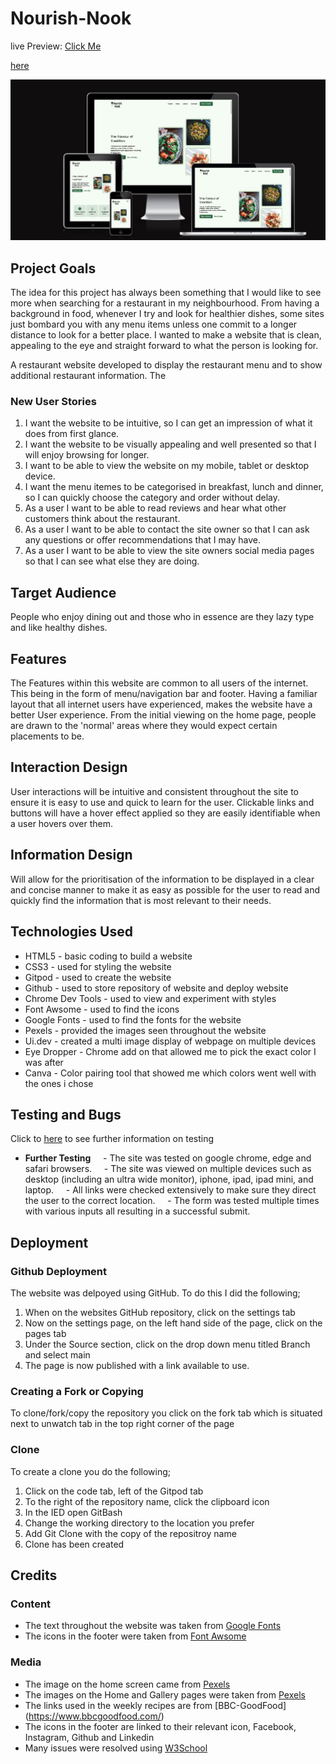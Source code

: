 # **Nourish-Nook**
live Preview: [Click Me](https://nourish-nook.netlify.app)

 [here](https://megit.com/)



![Website in different screens](images/img-responsive.jpg)
## Project Goals
The idea for this project has always been something that I would like to see more when searching for a restaurant in my neighbourhood. From having a background in food, whenever I try and look for healthier dishes, some sites just bombard you with any menu items unless one commit to a longer distance to look for a better place. I wanted to make a website that is clean, appealing to the eye and straight forward to what the person is looking for.

A restaurant website developed to display the restaurant menu and to show additional restaurant information. The 

### New User Stories

1. I want the website to be intuitive, so I can get an impression of what it does from first glance.
2. I want the website to be visually appealing and well presented so that I will enjoy browsing for longer.
1. I want to be able to view the website on my mobile, tablet or desktop device.
2. I want the menu itemes to be categorised in breakfast, lunch and dinner, so I can quickly choose the category and order without delay.
3. As a user I want to be able to read reviews and hear what other customers think about the restaurant.
6. As a user I want to be able to contact the site owner so that I can ask any questions or offer recommendations that I may have.
7. As a user I want to be able to view the site owners social media pages so that I can see what else they are doing.

## Target Audience
People who enjoy dining out and those who in essence are they lazy type and like healthy dishes. 

## Features
The Features within this website are common to all users of the internet. This being in the form of menu/navigation bar and footer. Having a familiar layout that all internet users have experienced, makes the website have a better User experience. From the initial viewing on the home page, people are drawn to the 'normal' areas where they would expect certain placements to be.

## Interaction Design 

User interactions will be intuitive and consistent throughout the site to ensure it is easy to use and quick to learn for the user. Clickable links and buttons will have a hover effect applied so they are easily identifiable when a user hovers over them.

## Information Design 

Will allow for the prioritisation of the information to be displayed in a clear and concise manner to make it as easy as possible for the user to read and quickly find the information that is most relevant to their needs.

## Technologies Used
- HTML5 - basic coding to build a website
- CSS3 - used for styling the website
- Gitpod - used to create the website
- Github - used to store repository of website and deploy website
- Chrome Dev Tools - used to view and experiment with styles
- Font Awsome - used to find the icons 
- Google Fonts - used to find the fonts for the website
- Pexels - provided the images seen throughout the website
- Ui.dev - created a multi image display of webpage on multiple devices
- Eye Dropper - Chrome add on that allowed me to pick the exact color I was after
- Canva - Color pairing tool that showed me which colors went well with the ones i chose

## Testing and Bugs
Click to [here](TESTING.md) to see further information on testing

- __Further Testing__
    - The site was tested on google chrome, edge and safari browsers.
    - The site was viewed on multiple devices such as desktop (including an ultra wide monitor), iphone, ipad, ipad mini, and laptop. 
    - All links were checked extensively to make sure they direct the user to the correct location.
    - The form was tested multiple times with various inputs all resulting in a successful submit.


## Deployment

### Github Deployment
The website was delpoyed using GitHub. To do this I did the following;
1. When on the websites GitHub repository, click on the settings tab
2. Now on the settings page, on the left hand side of the page, click on the pages tab
3. Under the Source section, click on the drop down menu titled Branch and select main
4. The page is now published with a link available to use.

### Creating a Fork or Copying
To clone/fork/copy the repository you click on the fork tab which is situated next to unwatch tab in the top right corner of the page

### Clone
To create a clone you do the following;
1. Click on the code tab, left of the Gitpod tab
2. To the right of the repository name, click the clipboard icon
3. In the IED open GitBash
4. Change the working directory to the location you prefer
5. Add Git Clone with the copy of the repositroy name
6. Clone has been created

## Credits

### Content
- The text throughout the website was taken from [Google Fonts](https://fonts.google.com/)
- The icons in the footer were taken from [Font Awsome](https://fontawesome.com/)

### Media
- The image on the home screen came from [Pexels](https://www.pexels.com/)
- The images on the Home and Gallery pages were taken from [Pexels](https://www.pexels.com/)
- The links used in the weekly recipes are from [BBC-GoodFood] (https://www.bbcgoodfood.com/)
- The icons in the footer are linked to their relevant icon, Facebook, Instagram, Github and Linkedin
- Many issues were resolved using [W3School](https://www.w3schools.com/)

